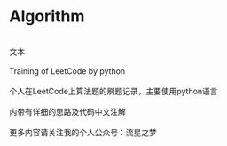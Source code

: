 # Algorithm
<br>文本</br>
<br>Training of LeetCode by python</br>
<br>个人在LeetCode上算法题的刷题记录，主要使用python语言</br>
<br>内带有详细的思路及代码中文注解</br>
<br>更多内容请关注我的个人公众号：流星之梦</br>

